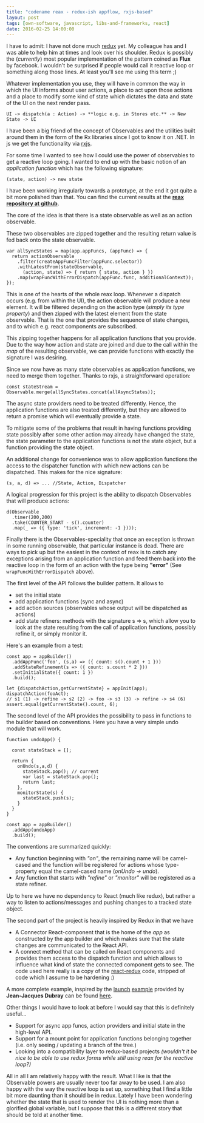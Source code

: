 ```yaml
---
title: "codename reax - redux-ish appflow, rxjs-based"
layout: post
tags: [own-software, javascript, libs-and-frameworks, react]
date: 2016-02-25 14:00:00
---
```


I have to admit: I have not done much [redux][0] yet. My colleague has and I was able to help him at times and look over his shoulder. Redux is possibly the (_currently_) most popular implementation of the pattern coined as **Flux** by facebook. I wouldn't be surprised if people would call it reactive loop or something along those lines. At least you'll see me using this term ;)

Whatever implementation you use, they will have in common the way in which the UI informs about user actions, a place to act upon those actions and a place to modify some kind of state which dictates the data and state of the UI on the next render pass.

    UI -> dispatch(a : Action) -> **logic e.g. in Stores etc.** -> New State -> UI

I have been a big friend of the concept of Observables and the utilities built around them in the form of the Rx libraries since I got to know it on .NET. In js we get the functionality via [rxjs][1].

For some time I wanted to see how I could use the power of observables to get a reactive loop going. I wanted to end up with the basic notion of an _application function_ which has the following signature:

    (state, action) -> new state

I have been working irregularly towards a prototype, at the end it got quite a bit more polished than that. You can find the current results at the **[reax repository at github][2]**.

The core of the idea is that there is a state observable as well as an action observable.

These two observables are zipped together and the resulting return value is fed back onto the state observable.

    var allSyncStates = map(app.appFuncs, (appFunc) => {
      return actionObservable
        .filter(createAppFuncFilter(appFunc.selector))
        .withLatestFrom(stateObservable,
          (action, state) => { return { state, action } })
        .map(wrapFuncWithErrorDispatch(appFunc.func, additionalContext));
    });

This is one of the hearts of the whole reax loop. Whenever a dispatch occurs (e.g. from within the UI), the action observable will produce a new element. It will be filtered depending on the action type (_simply its type property_) and then zipped with the latest element from the state observable. That is the one that provides the sequence of state changes, and to which e.g. react components are subscribed.

This zipping together happens for all application functions that you provide. Due to the way how action and state are joined and due to the call within the _map_ of the resulting observable, we can provide functions with exactly the signature I was desiring.

Since we now have as many state observables as application functions, we need to merge them together. Thanks to rxjs, a straightforward operation:

    const stateStream = Observable.merge(allSyncStates.concat(allAsyncStates));

The async state providers need to be treated differently. Hence, the application functions are also treated differently, but they are allowed to return a promise which will eventually provide a state.

To mitigate some of the problems that result in having functions providing state possibly after some other action may already have changed the state, the state parameter to the application functions is not the state object, but a function providing the state object.

An additional change for convenience was to allow application functions the access to the dispatcher function with which new actions can be dispatched. This makes for the nice signature:

    (s, a, d) => ... //State, Action, Dispatcher

A logical progression for this project is the ability to dispatch Observables that will produce actions:

    d(Observable
      .timer(200,200)
      .take(COUNTER_START - s().counter)
      .map(_ => ({ type: 'tick', increment: -1 })));

Finally there is the Observables-speciality that once an exception is thrown in some running observable, that particular instance is dead. There are ways to pick up but the easiest in the context of reax is to catch any exceptions arising from an application function and feed them back into the reactive loop in the form of an action with the type being **"error"** (See `wrapFuncWithErrorDispatch` above).

The first level of the API follows the builder pattern. It allows to
* set the initial state
* add application functions (sync and async)
* add action sources (observables whose output will be dispatched as actions)
* add state refiners: methods with the signature s => s, which allow you to look at the state resulting from the call of application functions, possibly refine it, or simply monitor it.

Here's an example from a test:

    const app = appBuilder()
      .addAppFunc('foo', (s,a) => ({ count: s().count + 1 }))
      .addStateRefinement(s => ({ count: s.count * 2 }))
      .setInitialState({ count: 1 })
      .build();

    let {dispatchAction,getCurrentState} = appInit(app);
    dispatchAction(fooAct);
    // s1 (1) -> refine -> s2 (2) -> foo -> s3 (3) -> refine -> s4 (6)
    assert.equal(getCurrentState().count, 6);

The second level of the API provides the possibility to pass in functions to the builder based on conventions. Here you have a very simple undo module that will work.

    function undoApp() {

      const stateStack = [];

      return {
        onUndo(s,a,d) {
          stateStack.pop(); // current
          var last = stateStack.pop();
          return last;
        },
        monitorState(s) {
          stateStack.push(s);
        }
      }
    }

    const app = appBuilder()
      .addApp(undoApp)
      .build();

The conventions are summarized quickly:

* Any function beginning with _"on"_, the remaining name will be camel-cased and the function will be registered for actions whose type-property equal the camel-cased name (_onUndo -> undo_).
* Any function that starts with _"refine"_ or _"monitor"_ will be registered as a state refiner.

Up to here we have no dependency to React (much like redux), but rather a way to listen to actions/messages and pushing changes to a tracked state object.

The second part of the project is heavily inspired by Redux in that we have

* A Connector React-component that is the home of the _app_ as constructed by the app builder and which makes sure that the state changes are communicated to the React API.
* A connect method that can be called on React components and provides them access to the dispatch function and which allows to influence what kind of state the connected component gets to see. The code used here really is a copy of the [react-redux][3] code, stripped of code which I assume to be hardening :)

A more complete example, inspired by the [launch][4] [example][5] provided by **Jean-Jacques Dubray** can be found [here][6].

Other things I would have to look at before I would say that this is definitely useful...

* Support for async app funcs, action providers and initial state in the high-level API.
* Support for a mount point for application functions belonging together (i.e. only seeing / updating a branch of the tree.)
* Looking into a compatibility layer to redux-based projects _(wouldn't it be nice to be able to use redux forms while still using reax for the reactive loop?)_

All in all I am relatively happy with the result. What I like is that the Observable powers are usually never too far away to be used. I am also happy with the way the reactive loop is set up, something that I find a little bit more daunting than it should be in redux. Lately I have been wondering whether the state that is used to render the UI is nothing more than a glorified global variable, but I suppose that this is a different story that should be told at another time.

[0]: https://github.com/reactjs/redux
[1]: https://github.com/Reactive-Extensions/RxJS
[2]: https://github.com/flq/reax
[3]: https://github.com/reactjs/react-redux
[4]: http://www.infoq.com/articles/no-more-mvc-frameworks
[5]: https://bitbucket.org/snippets/jdubray/9dgKp/sa-sample
[6]: https://github.com/flq/reax/blob/master/samples/launch.js

